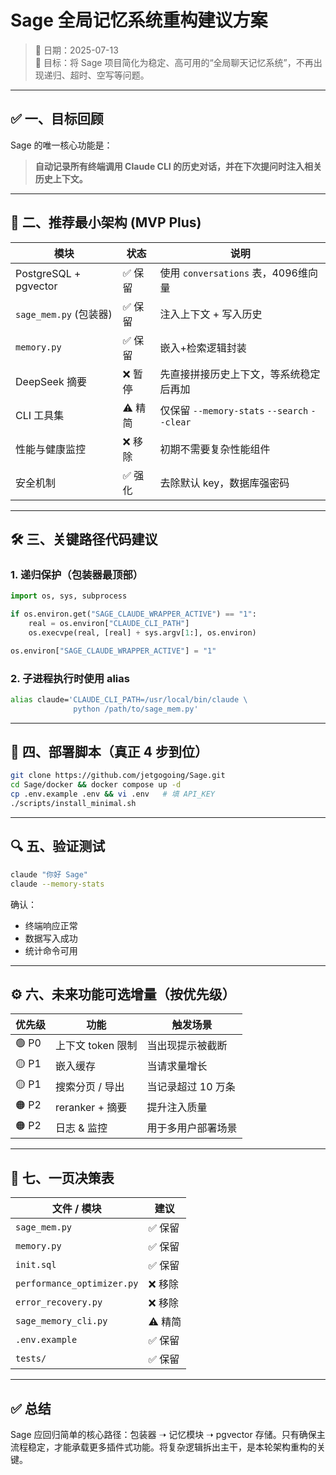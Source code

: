 # Sage 全局记忆系统重构建议方案

> 📅 日期：2025-07-13  
> 🎯 目标：将 Sage 项目简化为稳定、高可用的“全局聊天记忆系统”，不再出现递归、超时、空写等问题。

---

## ✅ 一、目标回顾

Sage 的唯一核心功能是：

> **自动记录所有终端调用 Claude CLI 的历史对话，并在下次提问时注入相关历史上下文。**

---

## 🧱 二、推荐最小架构 (MVP Plus)

| 模块       | 状态       | 说明 |
|------------|------------|------|
| PostgreSQL + pgvector | ✅ 保留 | 使用 `conversations` 表，4096维向量 |
| `sage_mem.py` (包装器) | ✅ 保留 | 注入上下文 + 写入历史 |
| `memory.py` | ✅ 保留 | 嵌入+检索逻辑封装 |
| DeepSeek 摘要 | ❌ 暂停 | 先直接拼接历史上下文，等系统稳定后再加 |
| CLI 工具集 | ⚠️ 精简 | 仅保留 `--memory-stats` `--search` `--clear` |
| 性能与健康监控 | ❌ 移除 | 初期不需要复杂性能组件 |
| 安全机制 | ✅ 强化 | 去除默认 key，数据库强密码 |

---

## 🛠️ 三、关键路径代码建议

### 1. 递归保护（包装器最顶部）

```python
import os, sys, subprocess

if os.environ.get("SAGE_CLAUDE_WRAPPER_ACTIVE") == "1":
    real = os.environ["CLAUDE_CLI_PATH"]
    os.execvpe(real, [real] + sys.argv[1:], os.environ)

os.environ["SAGE_CLAUDE_WRAPPER_ACTIVE"] = "1"
```

### 2. 子进程执行时使用 alias

```bash
alias claude='CLAUDE_CLI_PATH=/usr/local/bin/claude \
              python /path/to/sage_mem.py'
```

---

## 🚀 四、部署脚本（真正 4 步到位）

```bash
git clone https://github.com/jetgogoing/Sage.git
cd Sage/docker && docker compose up -d
cp .env.example .env && vi .env   # 填 API_KEY
./scripts/install_minimal.sh
```

---

## 🔍 五、验证测试

```bash
claude "你好 Sage"
claude --memory-stats
```

确认：
- 终端响应正常
- 数据写入成功
- 统计命令可用

---

## ⚙ 六、未来功能可选增量（按优先级）

| 优先级 | 功能           | 触发场景             |
|--------|----------------|----------------------|
| 🟢 P0  | 上下文 token 限制 | 当出现提示被截断     |
| 🟡 P1  | 嵌入缓存         | 当请求量增长         |
| 🟡 P1  | 搜索分页 / 导出   | 当记录超过 10 万条   |
| 🟠 P2  | reranker + 摘要 | 提升注入质量         |
| 🟠 P2  | 日志 & 监控     | 用于多用户部署场景   |

---

## 📁 七、一页决策表

| 文件 / 模块           | 建议      |
|-----------------------|-----------|
| `sage_mem.py`         | ✅ 保留    |
| `memory.py`           | ✅ 保留    |
| `init.sql`            | ✅ 保留    |
| `performance_optimizer.py` | ❌ 移除 |
| `error_recovery.py`   | ❌ 移除    |
| `sage_memory_cli.py`  | ⚠️ 精简    |
| `.env.example`        | ✅ 保留    |
| `tests/`              | ✅ 保留    |

---

## ✅ 总结

Sage 应回归简单的核心路径：包装器 ➝ 记忆模块 ➝ pgvector 存储。只有确保主流程稳定，才能承载更多插件式功能。将复杂逻辑拆出主干，是本轮架构重构的关键。

